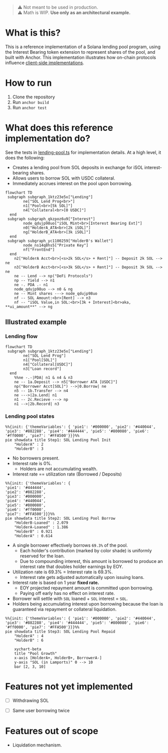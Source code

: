 > :warning: Not meant to be used in production.  
> :warning: Math is WIP. **Use only as an architectural example.**


# What is this?
This is a reference implementation of a Solana lending pool program, using the Interest Bearing token extension to represent shares of the pool, and built with Anchor. 
This implementation illustrates how on-chain protocols influence [client-side implementations](https://solana.com/developers/guides/token-extensions/interest-bearing-tokens).  

# How to run
1. Clone the repository
2. Run `anchor build`
3. Run `anchor test`

# What does this reference implementation do?
See the tests in [lending-pool.ts](tests/lending-pool.ts) for implementation details. At a high level, it does the following:
- Creates a lending pool from SOL deposits in exchange for iSOL interest-bearing shares.
- Allows users to borrow SOL with USDC collateral.
- Immediately accrues interest on the pool upon borrowing.

```mermaid
flowchart TD
 subgraph subgraph_1ktz23e5x["Lending"]
        ne["SOL Lend Prog<br>"]
        n1["Pool<br>[5k SOL]"]
        n4["Collateral<br>[0 USDC]"]
  end
 subgraph subgraph_qkzpoz6u9["Interest"]
        node_qdujp98uo["iSOL Mint<br>[Interest Bearing Ext]"]
        n0["HolderA_ATA<br>[2k iSOL]"]
        ng["HolderB_ATA<br>[3k iSOL]"]
  end
 subgraph subgraph_yc1100259["HolderB's Wallet"]
        node_ns14q8hs5["Private Key"]
        nf["FrontEnd"]
  end
    n2["HolderA Acct<br>[<s>2k SOL</s> + Rent]"] -- Deposit 2k SOL --> ne
    n3["HolderB Acct<br>[<s>3k SOL</s> + Rent]"] -- Deposit 3k SOL --> ne
    ne -- Lend --> np("DeFi Protocols")
    np -- Yield --> n1
    ne -. PDA .- n1
    node_qdujp98uo --> n0 & ng
    ne -- Mint shares ---> node_qdujp98uo
    nf -- SOL Amount:<br>[Rent] --> n3
    nf -- "iSOL Value,in SOL:<br>[3k + Interest]<br>aka, **ui_amount**" --> ng

```

## Illustrated example
### Lending flow
```mermaid
flowchart TD
 subgraph subgraph_1ktz23e5x["Lending"]
        ne["SOL Lend Prog"]
        n1["Pool[SOL]"]
        n4["Collateral[USDC]"]
        n3["Loan record"]
  end
    %%ne -.-|PDA| n1 & n4 & n3
    ne -- 1a.Deposit --> n5["Borrower ATA [USDC]"]
    np("Borrower Acct[SOL]") -->|0.Borrow| ne
    n5 -- 1b.Transfer --> n4
    ne --->|2a.Lend| n1
    n1 -- 2c.Recieve ---> np
    n1 -->|2b.Record| n3
```
### Lending pool states
```mermaid
%%{init: {'themeVariables': { 'pie1': '#000000', 'pie2': '#440044', 'pie3': '#882288', 'pie4': '#444444', 'pie5': '#800080', 'pie6': '#ff0000', 'pie7': '#FFA500'}}}%%
pie showdata title Step1: SOL Lending Pool Init
    "HolderA" : 2
    "HolderB" : 3
```

- No borrowers present.
- Interest rate is 0%.
    - Holders are not accumulating wealth.
- Interest rate == utilization rate (Borrowed / Deposits)  
  

```mermaid
%%{init: {'themeVariables': { 
'pie1': '#444444', 
'pie2': '#882288', 
'pie3': '#000000', 
'pie4': '#440044', 
'pie5': '#800080', 
'pie6': '#ff0000', 
'pie7': '#FFA500'}}}%%
pie showdata title Step2: SOL Lending Pool Borrow
    "HolderB-Loaned" : 2.079
    "HolderA-Loaned" : 1.386
    "HolderB" : 0.921
    "HolderA" : 0.614

```
- A single borrower effectively borrows `69.3%` of the pool.
    - Each holder's contribution (marked by color shade) is uniformly reserved for the loan.
    - Due to compounding interest, this amount is borrowed to produce an interest rate that doubles holder earnings by EOY.
- Utilization rate is 69.3% = Interest rate is 69.3%.
    - Interest rate gets adjusted automatically upon issuing loans.
- Interest rate is based on 1 year __fixed rate.__
    - EOY projected repayment amount is committed upon borrowing.
    - Paying off early has no effect on interest rate.
- Borrower will settle with `SOL` loaned + `SOL` interest = `SOL`.
- Holders being accumulating interest upon borrowing because the loan is guaranteed via repayment or collateral liquidation.

```mermaid
%%{init: {'themeVariables': { 'pie1': '#000000', 'pie2': '#440044', 'pie3': '#882288', 'pie4': '#444444', 'pie5': '#800080', 'pie6': '#ff0000', 'pie7': '#FFA500'}}}%%
pie showdata title Step3: SOL Lending Pool Repaid
    "HolderA" : 4
    "HolderB" : 6
```

```mermaid
    xychart-beta
    title "Pool Growth"
    x-axis [HolderA+, HolderB+, BorrowerA-]
    y-axis "SOL (in Lamports)" 0 --> 10
    bar [2, 3, 10]
```

# Features not yet implemented
- [ ] Withdrawing SOL
- [ ] Same user borrowing twice


# Features out of scope
- Liquidation mechanism.
